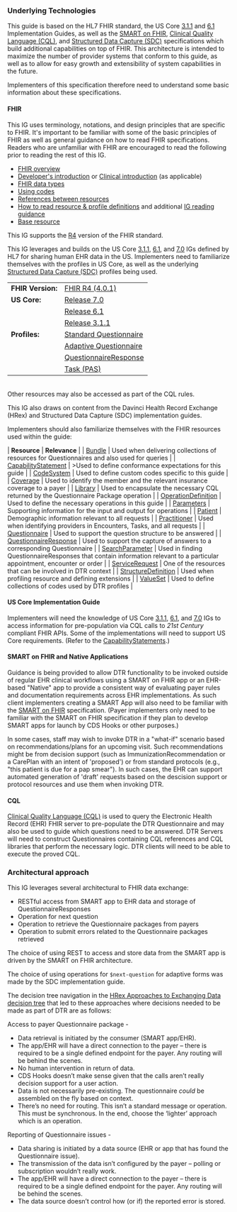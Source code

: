 <link rel="stylesheet" type="text/css" href="formatting.css" />

### Underlying Technologies
This guide is based on the HL7 FHIR standard, the US Core [3.1.1]({{site.data.fhir.ver.uscore3}}) and [6.1]({{site.data.fhir.ver.uscore6}}) Implementation Guides, as well as the [SMART on FHIR](http://hl7.org/fhir/smart-app-launch/index.html), [Clinical Quality Language (CQL)](http://cql.hl7.org/N1/), and [Structured Data Capture (SDC)](http://hl7.org/fhir/uv/sdc/STU3/) specifications which build additional capabilities on top of FHIR. This architecture is intended to maximize the number of provider systems that conform to this guide, as well as to allow for easy growth and extensibility of system capabilities in the future.

Implementers of this specification therefore need to understand some basic information about these specifications.

#### FHIR
This IG uses terminology, notations, and design principles that are specific to FHIR. It's important to be familiar with some of the basic principles of FHIR as well
as general guidance on how to read FHIR specifications. Readers who are unfamiliar with FHIR are encouraged to read the following prior to reading the rest of this IG.

* [FHIR overview]({{site.data.fhir.path}}overview.html)
* [Developer's introduction]({{site.data.fhir.path}}overview-dev.html) or [Clinical introduction]({{site.data.fhir.path}}overview-clinical.html) (as applicable)
* [FHIR data types]({{site.data.fhir.path}}datatypes.html)
* [Using codes]({{site.data.fhir.path}}terminologies.html)
* [References between resources]({{site.data.fhir.path}}references.html)
* [How to read resource & profile definitions]({{site.data.fhir.path}}formats.html) and additional [IG reading guidance](https://build.fhir.org/ig/FHIR/ig-guidance/readingIgs.html)
* [Base resource]({{site.data.fhir.path}}resource.html)

This IG supports the [R4](http://hl7.org/fhir/R4/index.html) version of the FHIR standard.

This IG leverages and builds on the US Core [3.1.1]({{site.data.fhir.ver.uscore3}}), [6.1]({{site.data.fhir.ver.uscore6}}), and [7.0]({{site.data.fhir.ver.uscore7}}) IGs defined by HL7 for sharing human EHR data in the US.  Implementers need to familiarize themselves with the profiles in US Core, as well as the underlying [Structured Data Capture (SDC)](https://hl7.org/fhir/uv/sdc/STU3/index.html) profiles being used. 

<table style="border: none;">
  <tr>
    <td style="border: none;"><b>FHIR Version:</b></td>
    <td style="border: none;"><a href="https://hl7.org/fhir/R4/">FHIR R4 (4.0.1)</a></td>
  </tr>
  <tr>
    <td style="border: none;"><b>US Core:</b></td>
    <td style="border: none;"><a href="{{site.data.fhir.ver.uscore7}}">Release 7.0</a></td>
  </tr>
  <tr>
    <td style="border: none;"/>
    <td style="border: none;"><a href="{{site.data.fhir.ver.uscore6}}">Release 6.1</a></td>
  </tr>
  <tr>
    <td style="border: none;"/>
    <td style="border: none;"><a href="{{site.data.fhir.ver.uscore3}}">Release 3.1.1</a></td>
  </tr>
  <tr>
    <td style="border: none;"><b>Profiles:</b></td>
    <td style="border: none;"><a href="StructureDefinition-dtr-std-questionnaire.html">Standard Questionnaire</a></td>
  </tr>
  <tr>
    <td style="border: none;"/>
    <td style="border: none;"><a href="StructureDefinition-dtr-questionnaire-adapt.html">Adaptive Questionnaire</a></td>
  </tr>
  <tr>
    <td style="border: none;"/>
    <td style="border: none;"><a href="StructureDefinition-dtr-questionnaireresponse.html">QuestionnaireResponse</a></td>
  </tr>
  <tr>
    <td style="border: none;"/>
    <td style="border: none;"><a href="https://hl7.org/fhir/us/davinci-pas/StructureDefinition-profile-task.html">Task (PAS)</a></td>
  </tr>
</table>
<br>
Other resources may also be accessed as part of the CQL rules.

This IG also draws on content from the Davinci Health Record Exchange (HRex) and Structured Data Capture (SDC) implementation guides.

Implementers should also familiarize themselves with the FHIR resources used within the guide:

| **Resource** | **Relevance** |
| [Bundle]({{site.data.fhir.path}}bundle.html) | Used when delivering collections of resources for Questionnaires and also used for queries |
| [CapabilityStatement]({{site.data.fhir.path}}capabilitystatement.html) | >Used to define conformance expectations for this guide |
| [CodeSystem]({{site.data.fhir.path}}codesystem.html) | Used to define custom codes specific to this guide |
| [Coverage]({{site.data.fhir.path}}coverage.html) | Used to identify the member and the relevant insurance coverage to a payer |
| [Library]({{site.data.fhir.path}}library.html) | Used to encapsulate the necessary CQL returned by the Questionnaire Package operation |
| [OperationDefinition]({{site.data.fhir.path}}operationdefinition.html) | Used to define the necessary operations in this guide |
| [Parameters]({{site.data.fhir.path}}parameters.html) | Supporting information for the input and output for operations |
| [Patient]({{site.data.fhir.path}}patient.html) | Demographic information relevant to all requests |
| [Practitioner]({{site.data.fhir.path}}practitioner.html) | Used when identifying providers in Encounters, Tasks, and all requests |
| [Questionnaire]({{site.data.fhir.path}}questionnaire.html) | Used to support the question structure to be answered |
| [QuestionnaireResponse]({{site.data.fhir.path}}questionnaireresponse.html) | Used to support the capture of answers to a corresponding Questionnaire |
| [SearchParameter]({{site.data.fhir.path}}searchparameter.html) | Used in finding QuestionnaireResponses that contain information relevant to a particular appointment, encounter or order |
| [ServiceRequest]({{site.data.fhir.path}}servicerequest.html) | One of the resources that can be involved in DTR context |
| [StructureDefinition]({{site.data.fhir.path}}structuredefinition.html) | Used when profiling resource and defining extensions |
| [ValueSet]({{site.data.fhir.path}}valueset.html) | Used to define collections of codes used by DTR profiles |


  
#### US Core Implementation Guide
Implementers will need the knowledge of US Core [3.1.1]({{site.data.fhir.ver.uscore3}}), [6.1]({{site.data.fhir.ver.uscore6}}), and [7.0]({{site.data.fhir.ver.uscore7}}) IGs to access information for pre-population via CQL calls to *21st Century* compliant FHIR APIs. Some of the implementations will need to support US Core requirements.  (Refer to the [CapabilityStatements](artifacts.html#behavior-capability-statements).)   

#### SMART on FHIR and Native Applications
Guidance is being provided to allow DTR functionality to be invoked outside of regular EHR clinical workflows using a SMART on FHIR app or an EHR-based "Native" app to provide a consistent way of evaluating payer rules and documentation requirements across EHR implementations. As such client implementers creating a SMART App will also need to be familiar with the [SMART on FHIR](http://hl7.org/fhir/smart-app-launch) specification. (Payer implementers only need to be familiar with the SMART on FHIR specification if they plan to develop SMART apps for launch by CDS Hooks or other purposes.)  

In some cases, staff may wish to invoke DTR in a "what-if" scenario based on recommendations/plans for an upcoming visit.  Such recommendations might be from decision support (such as ImmunizationRecommendation or a CarePlan with an intent of 'proposed') or from standard protocols (e.g., "this patient is due for a pap smear").  In such cases, the EHR can support automated generation of 'draft' requests based on the descision support or protocol resources and use them when invoking DTR.

#### CQL 
[Clinical Quality Language (CQL)](http://cql.hl7.org/N1/) is used to query the Electronic Health Record (EHR) FHIR server to pre-populate the DTR Questionnaire and may also be used to guide which questions need to be answered.  DTR Servers will need to construct Questionnaires containing CQL references and CQL libraries that perform the necessary logic.  DTR clients will need to be able to execute the proved CQL.

### Architectural approach
This IG leverages several architectural to FHIR data exchange:
* RESTful access from SMART app to EHR data and storage of QuestionnaireResponses
* Operation for next question
* Operation to retrieve the Questionnaire packages from payers
* Operation to submit errors related to the Questionnaire packages retrieved
  
The choice of using REST to access and store data from the SMART app is driven by the SMART on FHIR architecture.
  
The choice of using operations for `$next-question` for adaptive forms was made by the SDC implementation guide.
  
The decision tree navigation in the [HRex Approaches to Exchanging Data decision tree](https://hl7.org/fhir/us/davinci-hrex/STU1.1/exchanging.html) that led to these approaches where decisions needed to be made as part of DTR are as follows:  

Access to payer Questionnaire package -
* Data retrieval is initiated by the consumer (SMART app/EHR).
* The app/EHR will have a direct connection to the payer – there is required to be a single defined endpoint for the payer.  Any routing will be behind the scenes.
* No human intervention in return of data.
* CDS Hooks doesn’t make sense given that the calls aren’t really decision support for a user action.
* Data is not necessarily pre-existing.  The questionnaire *could* be assembled on the fly based on context.
* There’s no need for routing. This isn’t a standard message or operation. This must be synchronous.  In the end, choose the ‘lighter’ approach which is an operation.
  
Reporting of Questionnaire issues - 
* Data sharing is initiated by a data source (EHR or app that has found the Questionnaire issue).
* The transmission of the data isn’t configured by the payer – polling or subscription wouldn’t really work.
* The app/EHR will have a direct connection to the payer – there is required to be a single defined endpoint for the payer.  Any routing will be behind the scenes.
* The data source doesn’t control how (or if) the reported error is stored.
